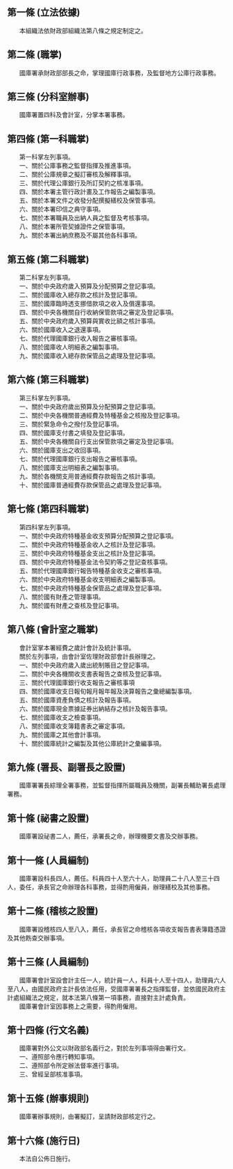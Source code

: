 第一條 (立法依據)
-----------------
　　本組織法依財政部組織法第八條之規定制定之。  


第二條 (職掌)
-------------
　　國庫署承財政部部長之命，掌理國庫行政事務，及監督地方公庫行政事務。  


第三條 (分科室辦事)
-------------------
　　國庫署置四科及會計室，分掌本署事務。  


第四條 (第一科職掌)
-------------------
　　第一科掌左列事項。  
　　一、關於公庫事務之監督指揮及推進事項。  
　　二、關於公庫規章之擬訂審核及解釋事項。  
　　三、關於代理公庫銀行及所訂契約之核准事項。  
　　四、關於本署主管行政計畫及工作報告之編製事項。  
　　五、關於本署文件之收發分配撰擬繕校及保管事項。  
　　六、關於本署印信之典守事項。  
　　七、關於本署職員及出納人員之監督及考核事項。  
　　八、關於本署所管契據證件之保管事項。  
　　九、關於本署出納庶務及不屬其他各科事項。  


第五條 (第二科職掌)
-------------------
　　第二科掌左列事項。  
　　一、關於中央政府歲入預算及分配預算之登記事項。  
　　二、關於國庫收入總存款之核計及登記事項。  
　　三、關於國庫臨時透支挪借款項之收入及償還事項。  
　　四、關於中央各機關自行收納保管款項之審定及登記事項。  
　　五、關於中央政府歲入預算與實收比額之核計事項。  
　　六、關於國庫收入之退還事項。  
　　七、關於代理國庫銀行收入報告之審核事項。  
　　八、關於國庫收人明細表之編製事項。  
　　九、關於國庫收入總存款保管品之處理及登記事項。  


第六條 (第三科職掌)
-------------------
　　第三科掌左列事項。  
　　一、關於中央政府歲出預算及分配預算之登記事項。  
　　二、關於中央各機關普通經費及特種基金之核撥及登記事項。  
　　三、關於緊急命令之撥付及登記事項。  
　　四、關於國庫支付書之填發及登記事項。  
　　五、關於中央各機關自行支出保管款項之審定及登記事項。  
　　六、關於國庫支出之收回事項。  
　　七、關於代理國庫銀行支出報告之審核事項。  
　　八、關於國庫支出明細表之編製事項。  
　　九、關於各機關支用普通經費存款報告之核計事項。  
　　十、關於國庫普通經費存款保管品之處理及登記事項。  


第七條 (第四科職掌)
-------------------
　　第四科掌左列事項。  
　　一、關於中央政府特種基金收支預算分配預算之登記事項。  
　　二、關於中央政府特種基金收人之核計及登記事項。  
　　三、關於中央政府特種基金支出之核計及登記事項。  
　　四、關於中央政府特種基金法令契約等之登記查核事項。  
　　五、關於代理國庫銀行報告特種基金收支之審核事項。  
　　六、關於中央政府特種基金收支明細表之編製事項。  
　　七、關於中央政府特種基金保管品之處理及登記事項。  
　　八、關於國有財產之管理事項。  
　　九、關於國有財產之查核及登記事項。  


第八條 (會計室之職掌)
---------------------
　　會計室掌本署經費之歲計會計及統計事項。  
　　關於左列事項，由會計室佐理財政部會計長辦理之。  
　　一、關於中央政府歲入歲出統制賬目之登記事項。  
　　二、關於中央各機關收支書表報告之查核及登記事項。  
　　三、關於代理國庫銀行收支報告之審核事項  
　　四、關於國庫收支日報旬報月報年報及決算報告之彙總編製事項。  
　　五、關於國庫資產負債之核計及報告事項。  
　　六、關於國庫現金票據証券出納結存之核計及報告事項。  
　　七、關於國庫收支之檢查事項。  
　　八、關於國庫收支簿籍書表之審定事項。  
　　九、關於國庫之其他會計事項。  
　　十、關於國庫統計之編製及其他公庫統計之彙編事項。  


第九條 (署長、副署長之設置)
---------------------------
　　國庫署署長綜理全署事務，並監督指揮所屬職員及機關，副署長輔助署長處理署務。  


第十條 (祕書之設置)
-------------------
　　國庫署設祕書二人，薦任，承署長之命，辦理機要文書及交辦事務。  


第十一條 (人員編制)
-------------------
　　國庫署設科長四人，薦任。科員四十人至六十人，助理員二十八人至三十四人，委任，承長官之命辦理各科事務，並得酌用僱員，辦理繕校及其他事務。  


第十二條 (稽核之設置)
---------------------
　　國庫署設稽核四人至八入，薦任，承長官之命稽核各項收支報告書表簿籍憑證及其他飭查交辦事項。  


第十三條 (人員編制)
-------------------
　　國庫署會計室設會計主任一人，統計員一人，科員十人至十四人，助理員六人至八人，由國民政府主計長依法任用，受國庫署署長之指揮監督，並依國民政府主計處組織法之規定，就本法第八條第一項事務，直接對主計處負責。  
　　國庫署會計室因事務上之需要，得酌用僱用。  


第十四條 (行文名義)
-------------------
　　國庫署對外公文以財政部名義行之，對於左列事項得由署行文。  
　　一、遵照部令應行轉知事項。  
　　二、遵照部令所定辦法督率進行事項。  
　　三、曾經呈部核准事項。  


第十五條 (辦事規則)
-------------------
　　國庫署辦事規則，由署擬訂，呈請財政部核定行之。  


第十六條 (施行日)
-----------------
　　本法自公佈日施行。